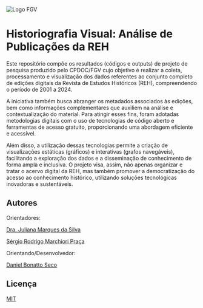 ![Logo FGV](https://upload.wikimedia.org/wikipedia/commons/5/54/Logomarca_da_FGV-CPDOC.png)


# Historiografia Visual: Análise de Publicações da REH

Este repositório compõe os resultados (códigos e outputs) de projeto de pesquisa produzido pelo CPDOC/FGV cujo objetivo é realizar a coleta, processamento e visualização dos dados referentes ao conjunto completo de edições digitais da Revista de Estudos Históricos (REH), compreendendo o período de 2001 a 2024. 

A iniciativa também busca abranger os metadados associados às edições, bem como informações complementares que auxiliem na análise e contextualização do material. Para atingir esses fins, foram adotadas metodologias digitais com o uso de tecnologias de código aberto e ferramentas de acesso gratuito, proporcionando uma abordagem eficiente e acessível. 

Além disso, a utilização dessas tecnologias permite a criação de visualizações estáticas (gráficos) e interativas (grafos navegáveis), facilitando a exploração dos dados e a disseminação de conhecimento de forma ampla e inclusiva. O projeto visa, assim, não apenas organizar e tratar o acervo digital da REH, mas também promover a democratização do acesso ao conhecimento histórico, utilizando soluções tecnológicas inovadoras e sustentáveis.

## Autores
Orientadores: 

[Dra. Juliana Marques da Silva](http://lattes.cnpq.br/6893642697260226)

[Sérgio Rodrigo Marchiori Praça](http://lattes.cnpq.br/3240046302923224)

Orientando/Desenvolvedor: 

[Daniel Bonatto Seco](http://lattes.cnpq.br/8325397475123191)

## Licença

[MIT](https://choosealicense.com/licenses/mit/)




